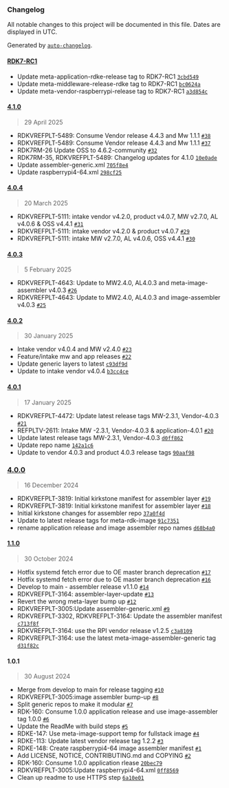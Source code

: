### Changelog

All notable changes to this project will be documented in this file. Dates are displayed in UTC.

Generated by [`auto-changelog`](https://github.com/CookPete/auto-changelog).

#### [RDK7-RC1](https://github.com/rdkcentral/image-assembler-manifest-rdke/compare/4.1.0...RDK7-RC1)

- Update meta-application-rdke-release tag to RDK7-RC1 [`3cbd549`](https://github.com/rdkcentral/image-assembler-manifest-rdke/commit/3cbd549c95bef965105456555aa177532f936158)
- Update meta-middleware-release-rdke tag to RDK7-RC1 [`bc0624a`](https://github.com/rdkcentral/image-assembler-manifest-rdke/commit/bc0624aec44d80de566ac78c6ed0df42d34d864d)
- Update meta-vendor-raspberrypi-release tag to RDK7-RC1 [`a3d854c`](https://github.com/rdkcentral/image-assembler-manifest-rdke/commit/a3d854cc4d8d10fa805a0aa5ea49575c411d89b7)

#### [4.1.0](https://github.com/rdkcentral/image-assembler-manifest-rdke/compare/4.0.4...4.1.0)

> 29 April 2025

- RDKVREFPLT-5489: Consume Vendor release 4.4.3 and Mw 1.1.1 [`#38`](https://github.com/rdkcentral/image-assembler-manifest-rdke/pull/38)
- RDKVREFPLT-5489: Consume Vendor release 4.4.3 and Mw 1.1.1 [`#37`](https://github.com/rdkcentral/image-assembler-manifest-rdke/pull/37)
- RDK7RM-26 Update OSS to 4.6.2-community [`#32`](https://github.com/rdkcentral/image-assembler-manifest-rdke/pull/32)
- RDK7RM-35, RDKVREFPLT-5489: Changelog updates for 4.1.0 [`10e0ade`](https://github.com/rdkcentral/image-assembler-manifest-rdke/commit/10e0ade4b1d60b3b70a6487de7576330bb308c6e)
- Update assembler-generic.xml [`705f8e4`](https://github.com/rdkcentral/image-assembler-manifest-rdke/commit/705f8e4fcaca945cf168225eee1a563d7508fb72)
- Update raspberrypi4-64.xml [`298cf25`](https://github.com/rdkcentral/image-assembler-manifest-rdke/commit/298cf2516190bb97deae0700331c73ffe8b02e37)

#### [4.0.4](https://github.com/rdkcentral/image-assembler-manifest-rdke/compare/4.0.3...4.0.4)

> 20 March 2025

- RDKVREFPLT-5111: intake vendor v4.2.0, product v4.0.7, MW v2.7.0, AL v4.0.6 & OSS v4.4.1 [`#31`](https://github.com/rdkcentral/image-assembler-manifest-rdke/pull/31)
- RDKVREFPLT-5111: intake vendor v4.2.0 & product v4.0.7 [`#29`](https://github.com/rdkcentral/image-assembler-manifest-rdke/pull/29)
- RDKVREFPLT-5111: intake MW v2.7.0, AL v4.0.6, OSS v4.4.1 [`#30`](https://github.com/rdkcentral/image-assembler-manifest-rdke/pull/30)

#### [4.0.3](https://github.com/rdkcentral/image-assembler-manifest-rdke/compare/4.0.2...4.0.3)

> 5 February 2025

- RDKVREFPLT-4643: Update to MW2.4.0, AL4.0.3 and meta-image-assembler v4.0.3 [`#26`](https://github.com/rdkcentral/image-assembler-manifest-rdke/pull/26)
- RDKVREFPLT-4643: Update to MW2.4.0, AL4.0.3 and image-assembler v4.0.3 [`#25`](https://github.com/rdkcentral/image-assembler-manifest-rdke/pull/25)

#### [4.0.2](https://github.com/rdkcentral/image-assembler-manifest-rdke/compare/4.0.1...4.0.2)

> 30 January 2025

- Intake vendor v4.0.4 and MW v2.4.0 [`#23`](https://github.com/rdkcentral/image-assembler-manifest-rdke/pull/23)
- Feature/intake mw and app releases [`#22`](https://github.com/rdkcentral/image-assembler-manifest-rdke/pull/22)
- Update generic layers to latest [`c93df9d`](https://github.com/rdkcentral/image-assembler-manifest-rdke/commit/c93df9d014e74317a4de8d2583d4969f80a61a6c)
- Update to intake vendor v4.0.4 [`b3cc4ce`](https://github.com/rdkcentral/image-assembler-manifest-rdke/commit/b3cc4cecb44a10c0e5f7fb253f4d6c8fc16fa672)

#### [4.0.1](https://github.com/rdkcentral/image-assembler-manifest-rdke/compare/4.0.0...4.0.1)

> 17 January 2025

- RDKVREFPLT-4472: Update latest release tags MW-2.3.1, Vendor-4.0.3 [`#21`](https://github.com/rdkcentral/image-assembler-manifest-rdke/pull/21)
- REFPLTV-2611: Intake MW -2.3.1, Vendor-4.0.3 & application-4.0.1 [`#20`](https://github.com/rdkcentral/image-assembler-manifest-rdke/pull/20)
- Update latest release tags MW-2.3.1, Vendor-4.0.3 [`d0ff862`](https://github.com/rdkcentral/image-assembler-manifest-rdke/commit/d0ff86264bbb298c452323b6205be6638407fc28)
- Update repo name [`142a1c6`](https://github.com/rdkcentral/image-assembler-manifest-rdke/commit/142a1c632b3655f92bb4a03e6c6d5124289036c1)
- Update to vendor 4.0.3 and product 4.0.3 release tags [`90aaf98`](https://github.com/rdkcentral/image-assembler-manifest-rdke/commit/90aaf983c8b073708684613cefb4eb902e018bd2)

### [4.0.0](https://github.com/rdkcentral/image-assembler-manifest-rdke/compare/1.1.0...4.0.0)

> 16 December 2024

- RDKVREFPLT-3819: Initial kirkstone manifest for assembler layer [`#19`](https://github.com/rdkcentral/image-assembler-manifest-rdke/pull/19)
- RDKVREFPLT-3819: Initial kirkstone manifest for assembler layer [`#18`](https://github.com/rdkcentral/image-assembler-manifest-rdke/pull/18)
- Initial kirkstone changes for assembler repo [`37a0f4d`](https://github.com/rdkcentral/image-assembler-manifest-rdke/commit/37a0f4dfdc627f0df6272d7d49000011ddaa1185)
- Update to latest release tags for meta-rdk-image [`91c7351`](https://github.com/rdkcentral/image-assembler-manifest-rdke/commit/91c73513e76a32e0b800b65135ce793b1ba59656)
- rename application release and image assembler repo names [`d68b4a0`](https://github.com/rdkcentral/image-assembler-manifest-rdke/commit/d68b4a0bece6e4d605b49b08e176e69a5a987abe)

#### [1.1.0](https://github.com/rdkcentral/image-assembler-manifest-rdke/compare/1.0.1...1.1.0)

> 30 October 2024

- Hotfix systemd fetch error due to OE master branch deprecation [`#17`](https://github.com/rdkcentral/image-assembler-manifest-rdke/pull/17)
- Hotfix systemd fetch error due to OE master branch deprecation [`#16`](https://github.com/rdkcentral/image-assembler-manifest-rdke/pull/16)
- Develop to main - assembler release v1.1.0 [`#14`](https://github.com/rdkcentral/image-assembler-manifest-rdke/pull/14)
- RDKVREFPLT-3164: assembler-layer-update [`#13`](https://github.com/rdkcentral/image-assembler-manifest-rdke/pull/13)
- Revert the wrong meta-layer bump up [`#12`](https://github.com/rdkcentral/image-assembler-manifest-rdke/pull/12)
- RDKVREFPLT-3005:Update assembler-generic.xml [`#9`](https://github.com/rdkcentral/image-assembler-manifest-rdke/pull/9)
- RDKVREFPLT-3302, RDKVREFPLT-3164: Update the assembler manifest [`c713f8f`](https://github.com/rdkcentral/image-assembler-manifest-rdke/commit/c713f8fb1b7b7877a2b917702e7a8b75cc3086c4)
- RDKVREFPLT-3164: use the RPI vendor release v1.2.5 [`c3a8109`](https://github.com/rdkcentral/image-assembler-manifest-rdke/commit/c3a8109dd69ab71dc2717d559f59a7ba2a0a3146)
- RDKVREFPLT-3164: use the latest meta-image-assembler-generic tag [`d31f82c`](https://github.com/rdkcentral/image-assembler-manifest-rdke/commit/d31f82ce5e1c3bec0ee7a802262231c2f575fe5d)

#### 1.0.1

> 30 August 2024

- Merge from develop to main for release tagging [`#10`](https://github.com/rdkcentral/image-assembler-manifest-rdke/pull/10)
- RDKVREFPLT-3005:image assembler bump-up [`#8`](https://github.com/rdkcentral/image-assembler-manifest-rdke/pull/8)
- Split generic repos to make it modular [`#7`](https://github.com/rdkcentral/image-assembler-manifest-rdke/pull/7)
- RDK-160: Consume 1.0.0 application release and use image-assembler tag 1.0.0 [`#6`](https://github.com/rdkcentral/image-assembler-manifest-rdke/pull/6)
- Update the ReadMe with build steps [`#5`](https://github.com/rdkcentral/image-assembler-manifest-rdke/pull/5)
- RDKE-147: Use meta-image-support temp for fullstack image [`#4`](https://github.com/rdkcentral/image-assembler-manifest-rdke/pull/4)
- RDKE-113: Update latest vendor release tag 1.2.2 [`#3`](https://github.com/rdkcentral/image-assembler-manifest-rdke/pull/3)
- RDKE-148: Create raspberrypi4-64 image assembler manifest [`#1`](https://github.com/rdkcentral/image-assembler-manifest-rdke/pull/1)
- Add LICENSE, NOTICE, CONTRIBUTING.md and COPYING [`#2`](https://github.com/rdkcentral/image-assembler-manifest-rdke/pull/2)
- RDK-160: Consume 1.0.0 application rlease [`20bec79`](https://github.com/rdkcentral/image-assembler-manifest-rdke/commit/20bec791a84a14135a6f9833a855188f68edb970)
- RDKVREFPLT-3005:Update raspberrypi4-64.xml [`0ff8569`](https://github.com/rdkcentral/image-assembler-manifest-rdke/commit/0ff8569793466738c5ad697cc47ec2e8139fe91c)
- Clean up readme to use HTTPS step [`6a10e01`](https://github.com/rdkcentral/image-assembler-manifest-rdke/commit/6a10e011a8850f1e577555584f363c07c2bdf547)
